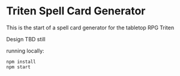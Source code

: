 # Triten Spell Card Generator

This is the start of a spell card generator for the tabletop RPG Triten

Design TBD still

running locally:

```
npm install
npm start
```